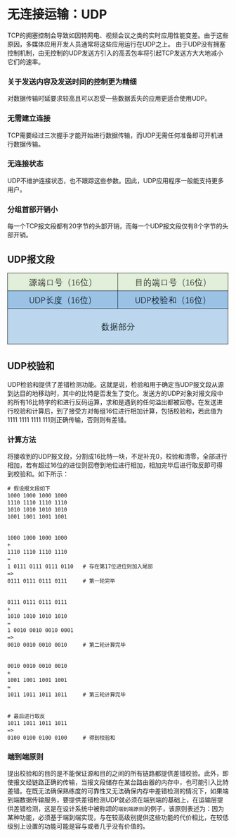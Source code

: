 # 无连接运输：UDP

TCP的拥塞控制会导致如因特网电、视频会议之类的实时应用性能变差。由于这些原因，多媒体应用开发人员通常将这些应用运行在UDP之上。
由于UDP没有拥塞控制机制，由无控制的UDP发送方引入的高丢包率将引起TCP发送方大大地减小它们的速率。

### 关于发送内容及发送时间的控制更为精细

对数据传输时延要求较高且可以忍受一些数据丢失的应用更适合使用UDP。

### 无需建立连接

TCP需要经过三次握手才能开始进行数据传输，而UDP无需任何准备即可开机进行数据传输。

### 无连接状态

UDP不维护连接状态，也不跟踪这些参数。因此，UDP应用程序一般能支持更多用户。

### 分组首部开销小

每一个TCP报文段都有20字节的头部开销，而每一个UDP报文段仅有8个字节的头部开销。

## UDP报文段

![UDP报文段](../image/UDP报文段.png)

## UDP校验和

UDP检验和提供了差错检测功能。这就是说，检验和用于确定当UDP报文段从源到达目的地移动时，其中的比特是否发生了变化。发送方的UDP对象对报文段中的所有16比特字的和进行反码运算，求和是遇到的任何溢出都被回卷。在发送进行校验和计算后，到了接受方对每组16位进行相加计算，包括校验和，若此值为1111 1111 1111 111则正确传输，否则则有差错。

### 计算方法

将接收到的UDP报文段，分割成16比特一块，不足补充0，校验和清零，全部进行相加，若有超过16位的进位则回卷到地位进行相加，相加完毕后进行取反即可得到校验和。如下所示：

```
# 假设报文段如下
1000 1000 1000 1000
1110 1110 1110 1110
1010 1010 1010 1010
1001 1001 1001 1001


1000 1000 1000 1000
+
1110 1110 1110 1110
=
1 0111 0111 0111 0110   # 存在第17位进位则加入尾部
=>
0111 0111 0111 0111     # 第一轮完毕


0111 0111 0111 0111 
+
1010 1010 1010 1010
=
1 0010 0010 0010 0001
=>
0010 0010 0010 0010     # 第二轮计算完毕


0010 0010 0010 0010
+
1001 1001 1001 1001
=
1011 1011 1011 1011     # 第三轮计算完毕


# 最后进行取反
1011 1011 1011 1011
=>
0100 0100 0100 0100     # 得到校验和
```

### 端到端原则

提出校验和的目的是不能保证源和目的之间的所有链路都提供差错校验。此外，即使报文经链路正确的传输，当报文段储存在某台路由器的内存中，也可能引入比特差错。在既无法确保熟练度的可靠性又无法确保内存中差错检测的情况下，如果端到端数据传输服务，要提供差错检测UDP就必须在端到端的基础上，在运输层提供差错检测，这是在设计系统中被称颂的`端到端原则`的例子，该原则表述为：因为某种功能，必须基于端到端实现，与在较高级别提供这些功能的代价相比，在较低级别上设置的功能可能是容与或者几乎没有价值的。

